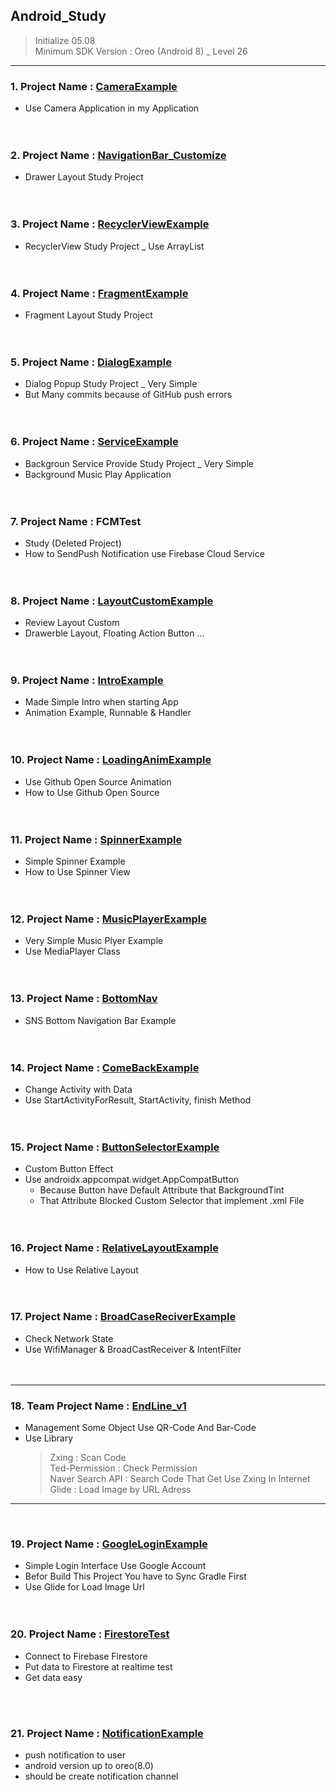 ## Android_Study

> Initialize 05.08 <br>
> Minimum SDK Version : Oreo (Android 8) \_ Level 26 <br>

---

### 1. Project Name : <a href="https://github.com/Enterprise09/Android_Study/tree/master/CameraExample"> CameraExample</a> <br>

- Use Camera Application in my Application <br><br><br>

### 2. Project Name : <a href="https://github.com/Enterprise09/Android_Study/tree/master/NavigationBar_Customize"> NavigationBar_Customize </a> <br>

- Drawer Layout Study Project <br><br><br>

### 3. Project Name : <a href="https://github.com/Enterprise09/Android_Study/tree/master/RecyclerViewExample"> RecyclerViewExample </a><br>

- RecyclerView Study Project \_ Use ArrayList <br><br><br>

### 4. Project Name : <a href="https://github.com/Enterprise09/Android_Study/tree/master/FragmentExample"> FragmentExample </a><br>

- Fragment Layout Study Project <br><br><br>

### 5. Project Name : <a href="https://github.com/Enterprise09/Android_Study/tree/master/DialogExample"> DialogExample </a><br>

- Dialog Popup Study Project \_ Very Simple <br>
- But Many commits because of GitHub push errors <br><br><br>

### 6. Project Name : <a href="https://github.com/Enterprise09/Android_Study/tree/master/ServiceExample"> ServiceExample </a><br>

- Backgroun Service Provide Study Project \_ Very Simple <br>
- Background Music Play Application <br><br><br>

### 7. Project Name : FCMTest <br>

- Study (Deleted Project) <br>
- How to SendPush Notification use Firebase Cloud Service <br><br><br>

### 8. Project Name : <a href="https://github.com/Enterprise09/Android_Study/tree/master/LayoutCustomExample"> LayoutCustomExample </a><br>

- Review Layout Custom <br>
- Drawerble Layout, Floating Action Button ... <br><br><br>

### 9. Project Name : <a href="https://github.com/Enterprise09/Android_Study/tree/master/IntroExample"> IntroExample </a><br>

- Made Simple Intro when starting App <br>
- Animation Example, Runnable & Handler <br><br><br>

### 10. Project Name : <a href="https://github.com/Enterprise09/Android_Study/tree/master/LoadingAnimExample"> LoadingAnimExample </a><br>

- Use Github Open Source Animation <br>
- How to Use Github Open Source <br><br><br>

### 11. Project Name : <a href="https://github.com/Enterprise09/Android_Study/tree/master/SpinnerExample"> SpinnerExample </a><br>

- Simple Spinner Example <br>
- How to Use Spinner View <br><br><br>

### 12. Project Name : <a href="https://github.com/Enterprise09/Android_Study/tree/master/MusicPlayerExample"> MusicPlayerExample </a><br>

- Very Simple Music Plyer Example <br>
- Use MediaPlayer Class <br><br><br>

### 13. Project Name : <a href="https://github.com/Enterprise09/Android_Study/tree/master/BottomNav"> BottomNav </a><br>

- SNS Bottom Navigation Bar Example <br><br><br>

### 14. Project Name : <a href="https://github.com/Enterprise09/Android_Study/tree/master/ComeBackExample"> ComeBackExample </a><br>

- Change Activity with Data <br>
- Use StartActivityForResult, StartActivity, finish Method <br><br><br>

### 15. Project Name : <a href="https://github.com/Enterprise09/Android_Study/tree/master/ButtonSelectorExample"> ButtonSelectorExample </a><br>

- Custom Button Effect <br>
- Use androidx.appcompat.widget.AppCompatButton <br>
  - Because Button have Default Attribute that BackgroundTint <br>
  - That Attribute Blocked Custom Selector that implement .xml File <br><br><br>

### 16. Project Name : <a href="https://github.com/Enterprise09/Android_Study/tree/master/RelativeLayoutExample"> RelativeLayoutExample </a><br>

- How to Use Relative Layout <br><br><br>

### 17. Project Name : <a href="https://github.com/Enterprise09/Android_Study/tree/master/BroadCaseReciverExample"> BroadCaseReciverExample </a><br>

- Check Network State <br>
- Use WifiManager & BroadCastReceiver & IntentFilter <br><br><br>

---

### 18. Team Project Name : <a href="https://github.com/Enterprise09/Android_Study/tree/master/EndLine_v1"> EndLine_v1 </a><br>

- Management Some Object Use QR-Code And Bar-Code <br>
- Use Library
  > Zxing : Scan Code <br>
  > Ted-Permission : Check Permission <br>
  > Naver Search API : Search Code That Get Use Zxing In Internet
  > Glide : Load Image by URL Adress <br>

---

<br>

### 19. Project Name : <a href="https://github.com/Enterprise09/Android_Study/tree/master/GoogleLoginExample"> GoogleLoginExample </a><br>

- Simple Login Interface Use Google Account <br>
- Befor Build This Project You have to Sync Gradle First <br>
- Use Glide for Load Image Url <br><br><br>

### 20. Project Name : <a href="https://github.com/Enterprise09/Android_Study/tree/master/FirestoreTest"> FirestoreTest </a><br>

- Connect to Firebase Firestore
- Put data to Firestore at realtime test
- Get data easy

<br><br>

### 21. Project Name : <a href="https://github.com/Enterprise09/Android_Study/tree/master/NotificationExample">NotificationExample</a><br>

- push notification to user
- android version up to oreo(8.0)
- should be create notification channel
